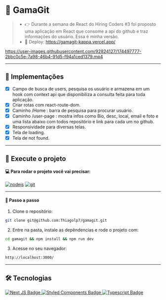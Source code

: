 # :punch: GamaGit
> - 👉 Durante a semana de React do Hiring Coders #3 foi proposto uma aplicação em React que consome a api do github e traz informações do usuário. Essa é minha versão.
> - 🔗 Deploy: https://gamagit-kappa.vercel.app/


https://user-images.githubusercontent.com/92824127/174497777-2bbc0c5e-7a98-46b4-91d5-f94a1ced1379.mp4

---
## 📌 Implementações
- [x] Campo de busca de users, pesquisa os usuário e armazena em um hook com context api que disponibiliza a consulta feita para toda aplicação.
- [x] Criar rotas com react-route-dom.
- [x] Caminho /Home : barra de pesquisa para procurar usuário.
- [x] Caminho /user-page : mostra infos como Bio, desc, local, email e foto e uma lista abaixo com todos repositório e link para cada um no github.
- [x] Responsividade para diversas telas.
- [x] Tela de loading.
- [x] Tela de not found. 

---
## :rocket: Execute o projeto

#### 💻 Para rodar o projeto você vai precisar:
<a href="https://nodejs.org/en/" target="_blank"><img src="https://img.shields.io/badge/Node-v16.13.2-brightgreen" alt="nodejs"></a>
<a href="https://git-scm.com/" target="_blank"><img src="https://img.shields.io/badge/Git-2.35.1%20-red" alt="git"></a> 

---
#### :compass: Passo a passo

1. Clone o repositório:
```bash
git clone git@github.com:Thiagolp7/gamagit.git
```

2. Entre na pasta, instale as depêndencias e rode o projeto com:
```bash
cd gamagit && npm install && npm run dev
```

3. Acesse no seu navegador:
```bash
http://localhost:3000/
```

--- 
## :hammer_and_wrench: Tecnologias

<div align="left">
  <a href="https://nextjs.org/" target="_blank">
    <img src="https://img.shields.io/badge/Next-black?style=for-the-badge&logo=next.js&logoColor=white" alt="Next JS Badge"/>
  </a>
   <a href="https://styled-components.com/" target="_blank">
    <img src="https://img.shields.io/badge/styled--components-DB7093?style=for-the-badge&logo=styled-components&logoColor=white" alt="Styled Components Badge"/>
  </a>
   <a href="https://www.typescriptlang.org/" target="_blank">
    <img src="https://img.shields.io/badge/typescript-%23007ACC.svg?style=for-the-badge&logo=typescript&logoColor=white" alt="Typescript Badge"/>
  </a>
 
</div>

